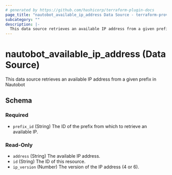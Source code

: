 ```yaml
---
# generated by https://github.com/hashicorp/terraform-plugin-docs
page_title: "nautobot_available_ip_address Data Source - terraform-provider-nautobot"
subcategory: ""
description: |-
  This data source retrieves an available IP address from a given prefix in Nautobot
---
```


# nautobot_available_ip_address (Data Source)

This data source retrieves an available IP address from a given prefix in Nautobot



<!-- schema generated by tfplugindocs -->
## Schema

### Required

- `prefix_id` (String) The ID of the prefix from which to retrieve an available IP.

### Read-Only

- `address` (String) The available IP address.
- `id` (String) The ID of this resource.
- `ip_version` (Number) The version of the IP address (4 or 6).


